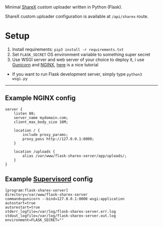 Minimal [ShareX](https://getsharex.com/) custom uploader written in Python (Flask).

ShareX custom uploader configuration is available at `/api/sharex` route.

# Setup
1. Install requirements: `pip3 install -r requirements.txt`
2. Set `FLASK_SECRET` OS environment variable to something super secret
3. Use WSGI server and web server of your choice to deploy it, i use [Gunicorn](https://gunicorn.org/) and [NGINX](https://www.nginx.com/), [here](https://www.digitalocean.com/community/tutorials/how-to-serve-flask-applications-with-gunicorn-and-nginx-on-ubuntu-18-04) is a nice tutorial
* If you want to run Flask development server, simply type `python3 wsgi.py`
---
## Example NGINX config
```nginx
server {
    listen 80;
    server_name mydomain.com;
    client_max_body_size 16M;

    location / {
        include proxy_params;
        proxy_pass http://127.0.0.1:8000;
    }

    location /uploads {
        alias /var/www/flask-sharex-server/app/uploads/;
    }
}
```
## Example [Supervisord](http://supervisord.org/) config
```config
[program:flask-sharex-server]
directory=/var/www/flask-sharex-server
command=gunicorn --bind=127.0.0.1:8000 wsgi:application
autostart=true
autorestart=true
stderr_logfile=/var/log/flask-sharex-server.err.log
stdout_logfile=/var/log/flask-sharex-server.out.log
environment=FLASK_SECRET=""

```
